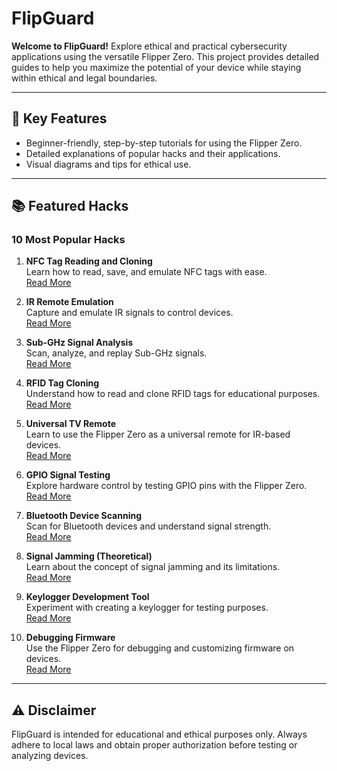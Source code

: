 # FlipGuard

**Welcome to FlipGuard!** Explore ethical and practical cybersecurity applications using the versatile Flipper Zero. This project provides detailed guides to help you maximize the potential of your device while staying within ethical and legal boundaries.

---

## 🔑 Key Features
- Beginner-friendly, step-by-step tutorials for using the Flipper Zero.
- Detailed explanations of popular hacks and their applications.
- Visual diagrams and tips for ethical use.

---

## 📚 Featured Hacks

### 10 Most Popular Hacks
1. **NFC Tag Reading and Cloning**  
   Learn how to read, save, and emulate NFC tags with ease.  
   [Read More](./nfc-tag-cloning.md)

2. **IR Remote Emulation**  
   Capture and emulate IR signals to control devices.  
   [Read More](./ir-remote-emulation.md)

3. **Sub-GHz Signal Analysis**  
   Scan, analyze, and replay Sub-GHz signals.  
   [Read More](./sub-ghz-analysis.md)

4. **RFID Tag Cloning**  
   Understand how to read and clone RFID tags for educational purposes.  
   [Read More](./rfid-tag-cloning.md)

5. **Universal TV Remote**  
   Learn to use the Flipper Zero as a universal remote for IR-based devices.  
   [Read More](./universal-tv-remote.md)

6. **GPIO Signal Testing**  
   Explore hardware control by testing GPIO pins with the Flipper Zero.  
   [Read More](./gpio-signal-testing.md)

7. **Bluetooth Device Scanning**  
   Scan for Bluetooth devices and understand signal strength.  
   [Read More](./bluetooth-device-scanning.md)

8. **Signal Jamming (Theoretical)**  
   Learn about the concept of signal jamming and its limitations.  
   [Read More](./signal-jamming.md)

9. **Keylogger Development Tool**  
   Experiment with creating a keylogger for testing purposes.  
   [Read More](./keylogger-development.md)

10. **Debugging Firmware**  
   Use the Flipper Zero for debugging and customizing firmware on devices.  
   [Read More](./debugging-firmware.md)

---

## ⚠️ Disclaimer
FlipGuard is intended for educational and ethical purposes only. Always adhere to local laws and obtain proper authorization before testing or analyzing devices.
